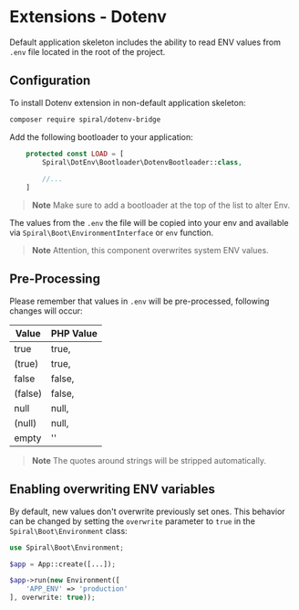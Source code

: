# Extensions - Dotenv

Default application skeleton includes the ability to read ENV values from `.env` file located in the root of the
project.

## Configuration

To install Dotenv extension in non-default application skeleton:

```bash
composer require spiral/dotenv-bridge
```

Add the following bootloader to your application:

```php
    protected const LOAD = [
        Spiral\DotEnv\Bootloader\DotenvBootloader::class,
        
        //...
    ]
```

> **Note**
> Make sure to add a bootloader at the top of the list to alter Env.

The values from the `.env` the file will be copied into your env and available via `Spiral\Boot\EnvironmentInterface`
or `env` function.

> **Note**
> Attention, this component overwrites system ENV values.

## Pre-Processing

Please remember that values in `.env` will be pre-processed, following changes will occur:

| Value   | PHP Value |
|---------|-----------|
| true    | true,     |
| (true)  | true,     |
| false   | false,    |
| (false) | false,    |
| null    | null,     |
| (null)  | null,     |
| empty   | ''        |

> **Note**
> The quotes around strings will be stripped automatically.

## Enabling overwriting ENV variables

By default, new values don't overwrite previously set ones. This behavior can be changed by setting the `overwrite` 
parameter to `true` in the `Spiral\Boot\Environment` class:

```php
use Spiral\Boot\Environment;

$app = App::create([...]);

$app->run(new Environment([
    'APP_ENV' => 'production'
], overwrite: true));
```
